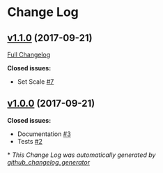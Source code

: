 # Change Log

## [v1.1.0](https://github.com/karagenit/ruby-bargraph/tree/v1.1.0) (2017-09-21)
[Full Changelog](https://github.com/karagenit/ruby-bargraph/compare/v1.0.0...v1.1.0)

**Closed issues:**

- Set Scale [\#7](https://github.com/karagenit/ruby-bargraph/issues/7)

## [v1.0.0](https://github.com/karagenit/ruby-bargraph/tree/v1.0.0) (2017-09-21)
**Closed issues:**

- Documentation [\#3](https://github.com/karagenit/ruby-bargraph/issues/3)
- Tests [\#2](https://github.com/karagenit/ruby-bargraph/issues/2)



\* *This Change Log was automatically generated by [github_changelog_generator](https://github.com/skywinder/Github-Changelog-Generator)*